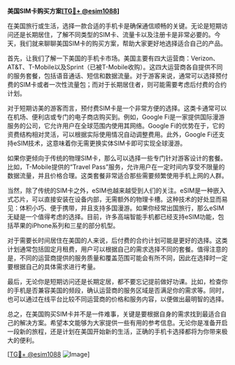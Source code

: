 **美国SIM卡购买方案[[TG💪+ @esim1088](https://t.me/s/esim1088)]**

在美国旅行或生活，选择一款合适的手机卡是确保通信顺畅的关键。无论是短期访问还是长期居住，了解不同类型的SIM卡、流量卡以及注册卡是非常必要的。今天，我们就来聊聊美国SIM卡的购买方案，帮助大家更好地选择适合自己的产品。

首先，让我们了解一下美国的手机卡市场。美国主要有四大运营商：Verizon、AT&T、T-Mobile以及Sprint（已被T-Mobile收购）。这四大运营商各自提供不同的服务套餐，包括语音通话、短信和数据流量。对于游客来说，通常可以选择预付费的SIM卡或者一次性流量包；而对于长期居住者，则可能需要考虑后付费的合约计划。

对于短期访美的游客而言，预付费SIM卡是一个非常方便的选择。这类卡通常可以在机场、便利店或专门的电子商店购买到。例如，Google Fi是一家提供国际漫游服务的公司，它允许用户在全球范围内使用其网络。Google Fi的优势在于，它的资费结构相对灵活，可以根据实际使用情况自动调整费用。此外，Google Fi还支持eSIM技术，这意味着你无需更换实体SIM卡即可实现全球漫游。

如果你更倾向于传统的物理SIM卡，那么可以选择一些专门针对游客设计的套餐。比如，T-Mobile提供的“Travel Pass”服务，允许用户在一定时间内享受不限量的数据流量，并且价格合理。这类套餐非常适合那些需要频繁使用手机上网的人群。

当然，除了传统的SIM卡之外，eSIM也越来越受到人们的关注。eSIM是一种嵌入式芯片，可以直接安装在设备内部，无需额外的物理卡槽。这种技术的好处显而易见：体积小巧、便于携带，并且支持多国漫游。如果你经常出国旅行，那么eSIM无疑是一个值得考虑的选择。目前，许多高端智能手机都已经支持eSIM功能，包括苹果的iPhone系列和三星的部分机型。

对于需要长时间居住在美国的人来说，后付费的合约计划可能是更好的选择。这类计划通常包括固定月租费，用户可以根据自己的需求选择不同的套餐。值得注意的是，不同的运营商提供的服务质量和覆盖范围可能会有所不同，因此在选择时一定要根据自己的具体需求进行考量。

最后，无论你是短期访问还是长期定居，都不要忘记提前做好功课。比如，检查你的手机是否兼容美国的频段，确认运营商的服务区域是否满足你的需求等。同时，也可以通过在线平台比较不同运营商的价格和服务内容，以便做出最明智的选择。

总之，在美国购买SIM卡并不是一件难事，关键是要根据自身的需求找到最适合自己的解决方案。希望本文能够为大家提供一些有用的参考信息。无论你是准备开启一段新的旅程，还是计划在美国开始新的生活，正确的手机卡选择都将为你带来极大的便利。

[[TG💪+ @esim1088](https://t.me/s/esim1088) ![Image](https://i.postimg.cc/4NQfJmqS/Snipaste-2025-05-13-00-14-12.png)]